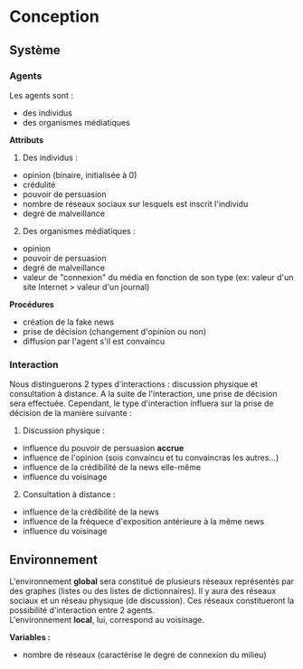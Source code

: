# Conception

## Système

### Agents
Les agents sont :
- des individus
- des organismes médiatiques

**__Attributs__**

1. Des individus :
- opinion (binaire, initialisée à 0)
- crédulité
- pouvoir de persuasion
- nombre de réseaux sociaux sur lesquels est inscrit l'individu
- degré de malveillance

2. Des organismes médiatiques :
- opinion
- pouvoir de persuasion
- degré de malveillance
- valeur de "connexion" du média en fonction de son type (ex: valeur d'un site Internet > valeur d'un journal)

**__Procédures__**

- création de la fake news
- prise de décision (changement d'opinion ou non)
- diffusion par l'agent s'il est convaincu

 ### Interaction
 Nous distinguerons 2 types d'interactions : discussion physique et consultation à distance. A la suite de l'interaction, une prise de décision sera effectuée. Cependant, le type d'interaction influera sur la prise de décision de la manière suivante :
 
 1. Discussion physique :
 - influence du pouvoir de persuasion **accrue**
 - influence de l'opinion (sois convaincu et tu convaincras les autres...)
 - influence de la crédibilité de la news elle-même
 - influence du voisinage
 
 2. Consultation à distance :
 - influence de la crédibilité de la news
 - influence de la fréquece d'exposition antérieure à la même news
 - influence du voisinage

## Environnement
L'environnement **global** sera constitué de plusieurs réseaux représentés par des graphes (listes ou des listes de dictionnaires). Il y aura des réseaux sociaux et un réseau physique (de discussion). Ces réseaux constitueront la possibilité d'interaction entre 2 agents.  
L'environnement **local**, lui, correspond au voisinage.

**__Variables :__**  
- nombre de réseaux (caractérise le degré de connexion du milieu)
